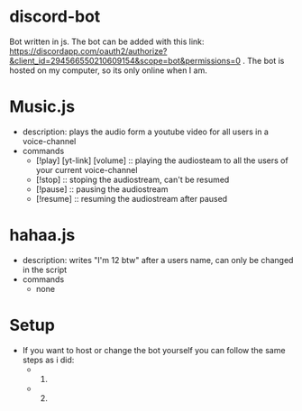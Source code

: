 # discord-bot
Bot written in js. The bot can be added with this link: https://discordapp.com/oauth2/authorize?&client_id=294566550210609154&scope=bot&permissions=0 . The bot is hosted on my computer, so its only online when I am.

# Music.js 
- description: plays the audio form a youtube video for all users in a voice-channel
- commands
  -  [!play] [yt-link] [volume] :: playing the audiosteam to all the users of your current voice-channel
  -  [!stop] :: stoping the audiostream, can't be resumed
  -  [!pause] :: pausing the audiostream
  -  [!resume] :: resuming the audiostream after paused
 
# hahaa.js 
- description: writes "I'm 12 btw" after a users name, can only be changed in the script
- commands
  - none
  
# Setup
- If you want to host or change the bot yourself you can follow the same steps as i did:
  - 1)
  - 2)
  

  
 
